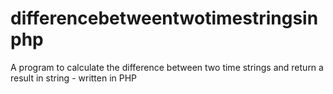 # differencebetweentwotimestringsinphp
A program to calculate the difference between two time strings and return a result in string - written in PHP
